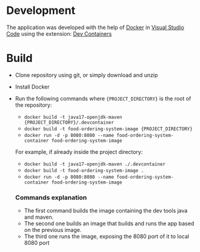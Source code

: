 # Development

The application was developed with the help of [Docker](https://www.docker.com/) in [Visual Studio Code](https://code.visualstudio.com/) using the extension: [Dev Containers](https://marketplace.visualstudio.com/items?itemName=ms-vscode-remote.remote-containers)

# Build

- Clone repository using git, or simply download and unzip
- Install Docker
- Run the following commands where ```{PROJECT_DIRECTORY}``` is the root of the repository:
	- ```docker build -t java17-openjdk-maven {PROJECT_DIRECTORY}/.devcontainer```
	- ```docker build -t food-ordering-system-image {PROJECT_DIRECTORY}```
	- ```docker run -d -p 8080:8080 --name food-ordering-system-container food-ordering-system-image```
  
  For example, if already inside the project directory:
	- ```docker build -t java17-openjdk-maven ./.devcontainer```
	- ```docker build -t food-ordering-system-image .```
	- ```docker run -d -p 8080:8080 --name food-ordering-system-container food-ordering-system-image```
  
  ### Commands explanation
  - The first command builds the image containing the dev tools java and maven.
  - The second one builds an image that builds and runs the app based on the previous image.
  - The third one runs the image, exposing the 8080 port of it to local 8080 port
